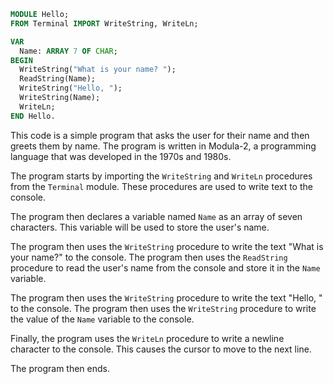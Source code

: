 ```modula-2
MODULE Hello;
FROM Terminal IMPORT WriteString, WriteLn;

VAR
  Name: ARRAY 7 OF CHAR;
BEGIN
  WriteString("What is your name? ");
  ReadString(Name);
  WriteString("Hello, ");
  WriteString(Name);
  WriteLn;
END Hello.
```

This code is a simple program that asks the user for their name and then greets them by name. The program is written in Modula-2, a programming language that was developed in the 1970s and 1980s.

The program starts by importing the `WriteString` and `WriteLn` procedures from the `Terminal` module. These procedures are used to write text to the console.

The program then declares a variable named `Name` as an array of seven characters. This variable will be used to store the user's name.

The program then uses the `WriteString` procedure to write the text "What is your name?" to the console. The program then uses the `ReadString` procedure to read the user's name from the console and store it in the `Name` variable.

The program then uses the `WriteString` procedure to write the text "Hello, " to the console. The program then uses the `WriteString` procedure to write the value of the `Name` variable to the console.

Finally, the program uses the `WriteLn` procedure to write a newline character to the console. This causes the cursor to move to the next line.

The program then ends.